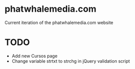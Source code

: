 # phatwhalemedia.com
Current iteration of the phatwhalemedia.com website

# TODO
- Add new Cursos page
- Change variable strtxt to strchg in jQuery validation script
